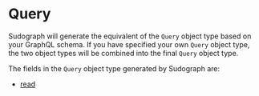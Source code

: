 # Query

Sudograph will generate the equivalent of the `Query` object type based on your GraphQL schema. If you have specified your own `Query` object type, the two object types will be combined into the final `Query` object type.

The fields in the `Query` object type generated by Sudograph are:

* [read](./generated-schema-query-read.md)